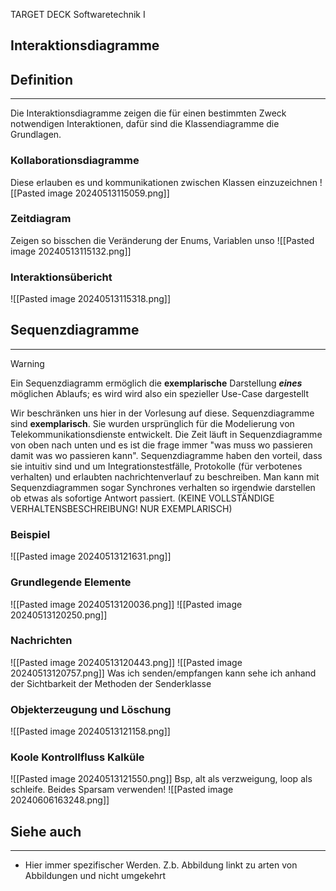 
TARGET DECK
Softwaretechnik I

Interaktionsdiagramme
--
## Definition
***
Die Interaktionsdiagramme zeigen die für einen bestimmten Zweck notwendigen Interaktionen, dafür sind die Klassendiagramme die Grundlagen.
### Kollaborationsdiagramme
Diese erlauben es und kommunikationen zwischen Klassen einzuzeichnen
![[Pasted image 20240513115059.png]]
### Zeitdiagram
Zeigen so bisschen die Veränderung der Enums, Variablen unso
![[Pasted image 20240513115132.png]]
### Interaktionsübericht
![[Pasted image 20240513115318.png]]
## Sequenzdiagramme
***
>[!warning]
>Ein Sequenzdiagramm ermöglich die **exemplarische** Darstellung ***eines*** möglichen Ablaufs; es wird wird also ein spezieller Use-Case dargestellt

Wir beschränken uns hier in der Vorlesung auf diese.
Sequenzdiagramme sind **exemplarisch**. Sie wurden ursprünglich für die Modelierung von Telekommunikationsdienste entwickelt. Die Zeit läuft in Sequenzdiagramme von oben nach unten und es ist die frage immer "was muss wo passieren damit was wo passieren kann". Sequenzdiagramme haben den vorteil, dass sie intuitiv sind und um Integrationstestfälle, Protokolle (für verbotenes verhalten) und erlaubten nachrichtenverlauf zu beschreiben.
Man kann mit Sequenzdiagrammen sogar Synchrones verhalten so irgendwie darstellen ob etwas als sofortige Antwort passiert. (KEINE VOLLSTÄNDIGE VERHALTENSBESCHREIBUNG! NUR EXEMPLARISCH)
### Beispiel
![[Pasted image 20240513121631.png]]
### Grundlegende Elemente
![[Pasted image 20240513120036.png]]
![[Pasted image 20240513120250.png]]
### Nachrichten
![[Pasted image 20240513120443.png]]
![[Pasted image 20240513120757.png]]
Was ich senden/empfangen kann sehe ich anhand der Sichtbarkeit der Methoden der Senderklasse
### Objekterzeugung und Löschung
![[Pasted image 20240513121158.png]]
### Koole Kontrollfluss Kalküle
![[Pasted image 20240513121550.png]]
Bsp, alt als verzweigung, loop als schleife. Beides Sparsam verwenden!
![[Pasted image 20240606163248.png]]

## Siehe auch
***
* Hier immer spezifischer Werden. Z.b. Abbildung linkt zu arten von Abbildungen und nicht umgekehrt